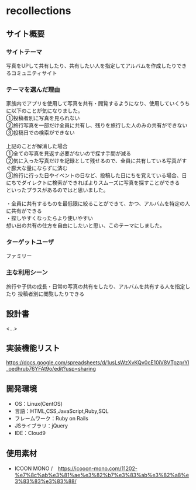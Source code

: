 # recollections

## サイト概要

### サイトテーマ
写真をUPして共有したり、共有したい人を指定してアルバムを作成したりできるコミュニティサイト

### テーマを選んだ理由
家族内でアプリを使用して写真を共有・閲覧するようになり、使用していくうちに以下のことが気になりました。<br>
①投稿者別に写真を見られない<br>
②旅行写真を一部だけ全員に共有し、残りを旅行した人のみの共有ができない<br>
③投稿日での検索ができない<br>
<br>
上記のことが解消した場合<br>
①全ての写真を見返す必要がないので探す手間が減る<br>
②気に入った写真だけを記録として残せるので、全員に共有している写真がすぐ膨大な量にならずに済む<br>
③旅行に行った日やイベントの日など、投稿した日にちを覚えている場合、日にちでダイレクトに検索ができればよりスムーズに写真を探すことができる<br>
といったプラスがあるのではと思いました。<br>
<br>
・全員に共有するものを最低限に絞ることができて、かつ、アルバムを特定の人に共有ができる<br>
・探しやすくなったらより使いやすい<br>
想い出の共有の仕方を自由にしたいと思い、このテーマにしました。<br>

### ターゲットユーザ
ファミリー

### 主な利用シーン
旅行や子供の成長・日常の写真の共有をしたり、アルバムを共有する人を指定したり
投稿者別に閲覧したりできる

## 設計書
<...>

## 実装機能リスト
<https://docs.google.com/spreadsheets/d/1usLsWzXvKQv0cE10iV8VTpzprYl_oedhrub76YFAt9o/edit?usp=sharing>

## 開発環境
- OS：Linux(CentOS)
- 言語：HTML,CSS,JavaScript,Ruby,SQL
- フレームワーク：Ruby on Rails
- JSライブラリ：jQuery
- IDE：Cloud9

## 使用素材
- ICOON MONO /　https://icooon-mono.com/11202-%e7%8c%ab%e3%81%ae%e3%82%b7%e3%83%ab%e3%82%a8%e3%83%83%e3%83%88/